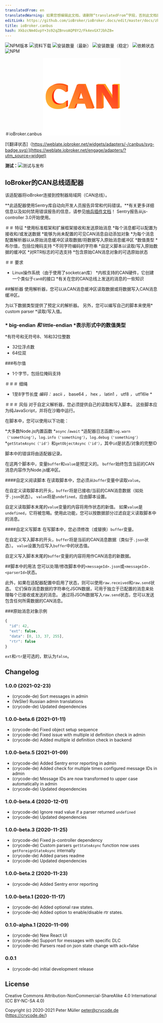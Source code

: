 ```yaml
---
translatedFrom: en
translatedWarning: 如果您想编辑此文档，请删除“translatedFrom”字段，否则此文档将再次自动翻译
editLink: https://github.com/ioBroker/ioBroker.docs/edit/master/docs/zh-cn/adapterref/iobroker.canbus/README.md
title: ioBroker.canbus
hash: XkbzcNm4GvpY+3s92qZBnvoAQP8Y2/Fk4evGX7JbhZ8=
---
```

![NPM版本](https://img.shields.io/npm/v/iobroker.canbus.svg)
![资料下载](https://img.shields.io/npm/dm/iobroker.canbus.svg)
![安装数量（最新）](https://iobroker.live/badges/canbus-installed.svg)
![安装数量（稳定）](https://iobroker.live/badges/canbus-stable.svg)
![依赖状态](https://img.shields.io/david/crycode-de/iobroker.canbus.svg)
![NPM](https://nodei.co/npm/iobroker.canbus.png?downloads=true)

＃ioBroker.canbus
![标识](../../../en/adapterref/iobroker.canbus/admin/canbus.png)

[![翻译状态]（https://weblate.iobroker.net/widgets/adapters/-/canbus/svg-badge.svg）](https://weblate.iobroker.net/engage/adapters/?utm_source=widget)

**测试：**![测试与发布](https://github.com/crycode-de/ioBroker.canbus/workflows/Test%20and%20Release/badge.svg)

## IoBroker的CAN总线适配器
该适配器将ioBroker连接到控制器局域网（CAN总线）。

**此适配器使用Sentry库自动向开发人员报告异常和代码错误。**有关更多详细信息以及如何禁用错误报告的信息，请参见[哨兵插件文档](https://github.com/ioBroker/plugin-sentry#plugin-sentry)！ Sentry报告从js-controller 3.0开始使用。

＃＃ 特征
*使用标准框架和扩展框架接收和发送原始消息
*每个消息都可以配置为接收和/或发送数据
*能够为尚未配置的可见CAN消息自动添加对象
*为每个消息配置解析器以从原始消息缓冲区读取数据/将数据写入原始消息缓冲区
  *数值类型
  *布尔值，包括位掩码支持
  *不同字符编码的字符串
  *自定义脚本以读取/写入原始数据的缓冲区
*对RTR标志的可选支持
*包含原始CAN消息对象的可选原始状态

＃＃ 要求
* Linux操作系统（由于使用了socketcan库）
*内核支持的CAN硬件，它创建一个类似于`can0`的接口
*有关在您的CAN总线上发送的消息的一些知识

##解析器
使用解析器，您可以从CAN消息缓冲区读取数据或将数据写入CAN消息缓冲区。

为以下数据类型提供了预定义的解析器。
另外，您可以编写自己的脚本来使用* custom parser *读取/写入值。

### * big-endian *和* little-endian *表示形式中的数值类型
*有符号和无符号8、16和32位整数
* 32位浮点数
* 64位双

###布尔值
* 1个字节，包括位掩码支持

＃＃＃ 细绳
* 1至8字节长度
*编码：* ascii *，* base64 *，* hex *，* latin1 *，* utf8 *，* utf16le *

＃＃＃ 风俗
对于自定义解析器，您必须提供自己的读取和写入脚本。
这些脚本应为纯JavaScript，并将在沙箱中运行。

在脚本中，您可以使用以下功能：

*大多数Node.js内置函数
*`async` /`await`
*适配器日志函数`log.warn（'something'）`，`log.info（'something'）`，`log.debug（'something'）`
*`getStateAsync（'id'）`和`getObjectAsync（'id'）`，其中`id`是状态/对象的完整ID

脚本中的错误将由适配器记录。

在这两个脚本中，变量`buffer`和`value`是预定义的。
`buffer`始终包含当前的CAN消息内容作为Node.js缓冲区。

####自定义阅读脚本
在读取脚本中，您必须从`buffer`变量中读取`value`。

在自定义读取脚本的开头，`buffer`将是已接收/当前的CAN消息数据（如处于`.json`状态）。
`value`将是`undefined`，应由脚本设置。

自定义读取脚本末尾的`value`变量的内容将用作状态的新值。
如果`value`是`undefined`，它将被忽略。使用此功能，您可以按数据部分过滤自定义读取脚本中的消息。

####自定义写脚本
在写脚本中，您必须修改（或替换）`buffer`变量。

在自定义写入脚本的开头，`buffer`将是当前的CAN消息数据（类似于`.json`状态）。
`value`设置为应写入`buffer`中的状态值。

自定义写入脚本末尾的`buffer`变量的内容将用作CAN消息的新数据。

##脚本中的用法
您可以处理/修改脚本中的`<messageId>.json`或`<messageId>.<parserId>`状态。

此外，如果在适配器配置中启用了状态，则可以使用`raw.received`和`raw.send`状态。
它们保存消息数据的字符串化JSON数据，可用于独立于已配置的消息来处理每个已接收或发送的消息。
通过将JSON数据写入`raw.send`状态，您可以发送包含任何所需数据的CAN消息。

###原始消息对象示例
```js
{
  "id": 42,
  "ext": false,
  "data": [0, 13, 37, 255],
  "rtr": false
}
```

`ext`和`rtr`是可选的，默认为`false`。

## Changelog

### 1.0.0 (2021-02-23)
* (crycode-de) Sort messages in admin
* (VeSler) Russian admin translations
* (crycode-de) Updated dependencies

### 1.0.0-beta.6 (2021-01-11)
* (crycode-de) Fixed object setup sequence
* (crycode-de) Fixed issue with multiple id definition check in admin
* (crycode-de) Added multiple id definition check in backend

### 1.0.0-beta.5 (2021-01-09)
* (crycode-de) Added Sentry error reporting in admin
* (crycode-de) Added check for multiple times configured message IDs in admin
* (crycode-de) Message IDs are now transformed to upper case automatically in admin
* (crycode-de) Updated dependencies

### 1.0.0-beta.4 (2020-12-01)
* (crycode-de) Ignore read value if a parser returned `undefined`
* (crycode-de) Updated dependencies

### 1.0.0-beta.3 (2020-11-25)
* (crycode-de) Fixed js-controller dependency
* (crycode-de) Custom parsers `getStateAsync` function now uses `getForeignStateAsync` internally
* (crycode-de) Added parses readme
* (crycode-de) Updated dependencies

### 1.0.0-beta.2 (2020-11-23)
* (crycode-de) Added Sentry error reporting
### 1.0.0-beta.1 (2020-11-17)
* (crycode-de) Added optional raw states.
* (crycode-de) Added option to enable/disable rtr states.

### 0.1.0-alpha.1 (2020-11-09)
* (crycode-de) New React UI
* (crycode-de) Support for messages with specific DLC
* (crycode-de) Parsers read on json state change with ack=false

### 0.0.1
* (crycode-de) initial development release

## License

Creative Commons Attribution-NonCommercial-ShareAlike 4.0 International (CC BY-NC-SA 4.0)

Copyright (c) 2020-2021 Peter Müller <peter@crycode.de> (https://crycode.de/)
